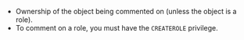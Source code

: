 - Ownership of the object being commented on (unless the object is a role).
- To comment on a role, you must have the `CREATEROLE` privilege.
